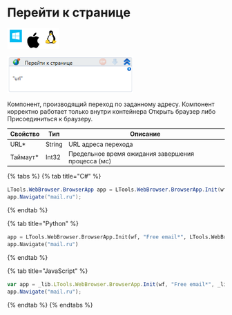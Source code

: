 # Перейти к странице

![](<../../../.gitbook/assets/image (100) (1) (1) (93).png>)

![](<../../../.gitbook/assets/image (436).png>)

Компонент, производящий переход по заданному адресу. Компонент корректно работает только внутри контейнера Открыть браузер либо Присоединиться к браузеру.

| Свойство  | Тип    | Описание                                           |
| --------- | ------ | -------------------------------------------------- |
| URL\*     | String | URL адреса перехода                                |
| Таймаут\* | Int32  | Предельное время ожидания завершения процесса (мс) |

{% tabs %}
{% tab title="C#" %}
```csharp
LTools.WebBrowser.BrowserApp app = LTools.WebBrowser.BrowserApp.Init(wf, "Free email*", LTools.WebBrowser.Model.BrowserTypes_Short.IE);
app.Navigate("mail.ru");
```
{% endtab %}

{% tab title="Python" %}
```python
app = LTools.WebBrowser.BrowserApp.Init(wf, "Free email*", LTools.WebBrowser.Model.BrowserTypes_Short.IE)
app.Navigate("mail.ru")
```
{% endtab %}

{% tab title="JavaScript" %}
```javascript
var app = _lib.LTools.WebBrowser.BrowserApp.Init(wf, "Free email*", _lib.LTools.WebBrowser.Model.BrowserTypes_Short.IE);
app.Navigate("mail.ru");
```
{% endtab %}
{% endtabs %}
